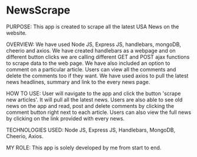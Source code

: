 # NewsScrape

PURPOSE: This app is created to scrape all the latest USA News on the website.

OVERVIEW: We have used Node JS, Express JS, handlebars, mongoDB, cheerio and axios. We have created handlebars as a webpage and on different button clicks we are calling different GET and POST ajax functions to scrape data to the web page. We have also included an option to comment on a particular article. Users can view all the comments and delete the comments too if they want. We have used axios to pull the latest news headlines, summary and link to the every news page.

HOW TO USE: User will navigate to the app and click the button 'scrape new articles'. It will pull all the latest news. Users are also able to see old news on the app and read, post and delete comments by clicking the comment button right next to each article. Users can also view the full news by clicking on the link provided with every news.



TECHNOLOGIES USED: Node JS, Express JS, Handlebars, MongoDB, Cheerio, Axios.

MY ROLE: This app is solely developed by me from start to end.
